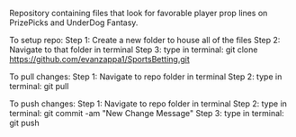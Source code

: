 Repository containing files that look for favorable player prop lines on PrizePicks and UnderDog Fantasy.

To setup repo:
	Step 1: Create a new folder to house all of the files
	Step 2: Navigate to that folder in terminal
	Step 3: type in terminal: git clone https://github.com/evanzappa1/SportsBetting.git

To pull changes:
	Step 1: Navigate to repo folder in terminal
	Step 2: type in terminal: git pull

To push changes:
	Step 1: Navigate to repo folder in terminal
	Step 2: type in terminal: git commit -am "New Change Message"
	Step 3: type in terminal: git push